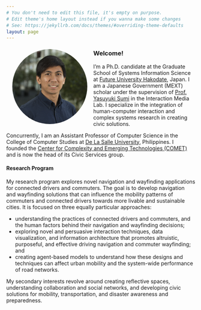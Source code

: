 ```yaml
---
# You don't need to edit this file, it's empty on purpose.
# Edit theme's home layout instead if you wanna make some changes
# See: https://jekyllrb.com/docs/themes/#overriding-theme-defaults
layout: page
---
```


<img style="float:left; object-fit: cover; border-radius:50%; margin: 8px 16px" width="200" height="200" src="assets/profile.jpg" alt="Profile">

<section id="about">
    <h3>Welcome!</h3>
    <p>
        I’m a Ph.D. candidate at the Graduate School of Systems Information Science at <a href="https://www.fun.ac.jp/en/">Future University Hakodate</a>, Japan. I am a Japanese Government (MEXT) scholar under the supervision of <a href="http://www.fun.ac.jp/~sumi/">Prof. Yasuyuki Sumi</a> in the Interaction Media Lab. I specialize in the integration of human-computer interaction and complex systems research in creating civic solutions. 
    </p>
    <p>
        Concurrently, I am an Assistant Professor of Computer Science in the College of Computer Studies at <a href="https://www.dlsu.edu.ph/">De La Salle University</a>, Philippines. I founded the <a href="http://comet.dlsu.edu.ph">Center for Complexity and Emerging Technologies (COMET)</a> and is now the head of its Civic Services group.
    </p>
    <h4>Research Program</h4>
    <p>
        My research program explores novel navigation and wayfinding applications for connected drivers and commuters. The goal is to develop navigation and wayfinding solutions that can influence the mobility patterns of commuters and connected drivers towards more livable and sustainable cities. It is focused on three equally particular approaches: 
    </p>
    <ul>
        <li>understanding the practices of connected drivers and commuters, and the human factors behind their navigation and wayfinding decisions; </li>
        <li>exploring novel and persuasive interaction techniques, data visualization, and information architecture that promotes altruistic, purposeful, and effective driving navigation and commuter wayfinding; and</li>
        <li>creating agent-based models to understand how these designs and techniques can affect urban mobility and the system-wide performance of road networks. </li>
    </ul>
    <p>
        My secondary interests revolve around creating reflective spaces, understanding collaboration and social networks, and developing civic solutions for mobility, transportation, and disaster awareness and preparedness. 
    </p>
</section>